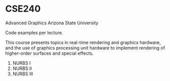 # CSE240
Advanced Graphics
Arizona State University

Code examples per lecture.

This course presents topics in real-time rendering and graphics hardware, and the use of graphics processing unit hardware to implement rendering of higher-order surfaces and special effects.

<ol>
  <li>NURBS I</li>
  <li>NURBS II</li>
  <li>NURBS III</li>
</ol>

